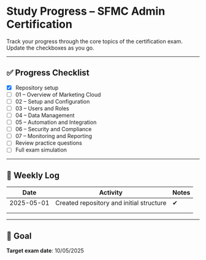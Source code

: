# Study Progress – SFMC Admin Certification

Track your progress through the core topics of the certification exam. Update the checkboxes as you go.

---

## ✅ Progress Checklist

- [x] Repository setup
- [ ] 01 – Overview of Marketing Cloud
- [ ] 02 – Setup and Configuration
- [ ] 03 – Users and Roles
- [ ] 04 – Data Management
- [ ] 05 – Automation and Integration
- [ ] 06 – Security and Compliance
- [ ] 07 – Monitoring and Reporting
- [ ] Review practice questions
- [ ] Full exam simulation

---

## 📅 Weekly Log

| Date       | Activity                                      | Notes                         |
|------------|-----------------------------------------------|-------------------------------|
| 2025-05-01 | Created repository and initial structure      | ✔                             |
|            |                                               |                               |
|            |                                               |                               |

---

## 🏁 Goal

**Target exam date**: 10/05/2025

